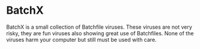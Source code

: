 # BatchX

BatchX is a small collection of Batchfile viruses. These viruses are not very risky, they are fun viruses also showing great use of Batchfiles. None of the viruses harm your computer but still must be used with care.
